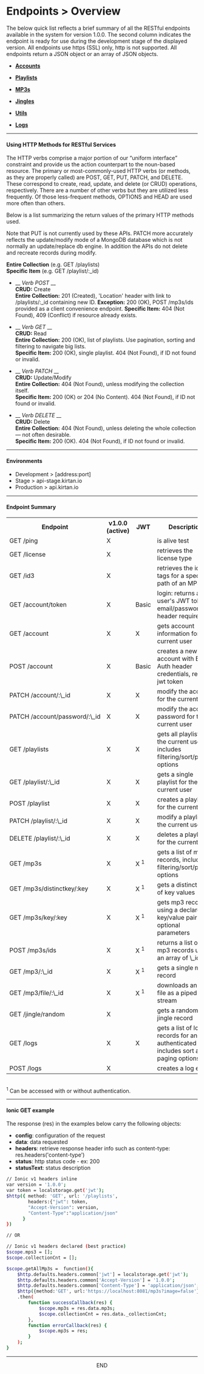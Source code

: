 <div class="page-header">
  <h1  id="page-title">Endpoints > Overview</h1>
</div>

The below quick list reflects a brief summary of all the RESTful endpoints available
in the system for version 1.0.0. The second column indicates the endpoint is ready for use during
the development stage of the displayed version. All endpoints use https (SSL) only, http is not supported.
All endpoints return a JSON object or an array of JSON objects.

<!-- http://www.restapitutorial.com/lessons/httpmethods.html -->

* __[Accounts](/index.html?md=pages_apis_accounts.md)__

* __[Playlists](/index.html?md=pages_apis_playlists.md)__

* __[MP3s](/index.html?md=pages_apis_mp3s.md)__

* __[Jingles](/index.html?md=pages_apis_jingles.md)__

* __[Utils](/index.html?md=pages_apis_utils.md)__

* __[Logs](/index.html?md=pages_apis_logs.md)__

___
#### Using HTTP Methods for RESTful Services
The HTTP verbs comprise a major portion of our “uniform interface” constraint and provide us the action counterpart to the noun-based resource. The primary or most-commonly-used HTTP verbs (or methods, as they are properly called) are POST, GET, PUT, PATCH, and DELETE. These correspond to create, read, update, and delete (or CRUD) operations, respectively. There are a number of other verbs but they are utilized less frequently. Of those less-frequent methods, OPTIONS and HEAD are used more often than others.

Below is a list summarizing the return values of the primary HTTP methods used.

Note that PUT is not currently used by these APIs. PATCH more accurately reflects the update/modify mode of a MongoDB database
which is not normally an update/replace db engine. In addition the APIs do not delete and recreate records during modify.

__Entire Collection__ (e.g. GET /playlists)  
__Specific Item__ (e.g. GET /playlist/:\_id)  

* __ _Verb POST_ __  
  __CRUD:__ Create  
  __Entire Collection:__ 201 (Created), 'Location' header with link to /playlists/:\_id containing new ID.
  __Exception:__ 200 (OK), POST /mp3s/ids provided as a client convenience endpoint.
  __Specific Item:__ 404 (Not Found), 409 (Conflict) if resource already exists.  

* __ _Verb GET_ __    
  __CRUD:__ Read  
  __Entire Collection:__ 200 (OK), list of playlists. Use pagination, sorting and filtering to navigate big lists.  
  __Specific Item:__ 200 (OK), single playlist. 404 (Not Found), if ID not found or invalid.  

* __ _Verb PATCH_ __    
  __CRUD:__ Update/Modify  
  __Entire Collection:__ 404 (Not Found), unless modifying the collection itself.  
  __Specific Item:__ 200 (OK) or 204 (No Content). 404 (Not Found), if ID not found or invalid.

* __ _Verb DELETE_ __    
  __CRUD:__ Delete  
  __Entire Collection:__ 404 (Not Found), unless deleting the whole collection — not often desirable.  
  __Specific Item:__ 200 (OK). 404 (Not Found), if ID not found or invalid.



___
#### Environments

* Development > [address:port]
* Stage > api-stage.kirtan.io
* Production > api.kirtan.io


___
#### Endpoint Summary

<table id="tbl">
<colgroup><col><col><col></colgroup>
  <tr>
    <th>Endpoint</th><th>v1.0.0 (active)</th><th>JWT</th><th>Description</th>
  </tr>
  <tr>
    <td>GET /ping</td>
    <td>X</td>
    <td></td>
    <td>is alive test</td>
  </tr>
  <tr>
    <td>GET /license</td>
    <td>X</td>
    <td></td>
    <td>retrieves the license type</td>
  </tr>
  <tr>
    <td>GET /id3</td>
    <td>X</td>
    <td></td>
    <td>retrieves the id3 tags for a specified path of an MP3 file</td>
  </tr>


  <!-- ACCOUNTS ------------ -->
  <tr>
    <td NOWRAP>GET /account/token</td>
    <td>X</td>
    <td>Basic</td>
    <td>login: returns a user's JWT token, email/password in header required</td>
  </tr>
  <tr>
    <td NOWRAP>GET /account</td>
    <td>X</td>
    <td>X</td>
    <td>gets account information for the current user</td>
  </tr>
    <td NOWRAP>POST /account</td>
    <td>X</td>
    <td>Basic</td>
    <td>creates a new account with Basic Auth header credentials, returns jwt token</td>
  </tr>
    <td NOWRAP>PATCH /account/:\_id</td>
    <td>X</td>
    <td>X</td>
    <td>modify the account for the current user</td>
  </tr>
  </tr>
    <td NOWRAP>PATCH /account/password/:\_id</td>
    <td>X</td>
    <td>X</td>
    <td>modify the account password for the current user</td>
  </tr>

  <!-- PLAYLISTS ----------------------------------- -->
  <tr>
    <td NOWRAP>GET /playlists</td>
    <td>X</td>
    <td>X</td>
    <td>gets all playlists for the current user, includes filtering/sort/paging options</td>
  </tr>
  <tr>
    <td NOWRAP>GET /playlist/:\_id</td>
    <td>X</td>
    <td>X</td>
    <td>gets a single playlist for the current user</td>
  </tr>
  <tr>
    <td NOWRAP>POST /playlist</td>
    <td>X</td>
    <td>X</td>
    <td>creates a playlist for the current user</td>
  </tr>
  <tr>
    <td NOWRAP>PATCH /playlist/:\_id</td>
    <td>X</td>
    <td>X</td>
    <td>modify a playlist for the current user</td>
  </tr>
  <tr>
    <td NOWRAP>DELETE /playlist/:\_id</td>
    <td>X</td>
    <td>X</td>
    <td>deletes a playlist for the current user</td>
  </tr>

  <!-- MP3s ----------------------- -->
  <tr>
    <td NOWRAP>GET /mp3s</td>
    <td>X</td>
    <td>X <sup>1</sup></td>
    <td>gets a list of mp3 records, includes filtering/sort/paging options</td>
  </tr>
  <tr>
    <td NOWRAP>GET /mp3s/distinctkey/:key</td>
    <td>X</td>
    <td>X <sup>1</sup></td>
    <td>gets a distinct list of key values</td>
  </tr>
  <tr>
    <td NOWRAP>GET /mp3s/key/:key</td>
    <td>X</td>
    <td>X <sup>1</sup></td>
    <td>gets mp3 records using a declared key/value pair with optional parameters</td>
  </tr>
  <tr>
    <td NOWRAP>POST /mp3s/ids</td>
    <td>X</td>
    <td>X <sup>1</sup></td>
    <td>returns a list of mp3 records using an array of \_ids</td>
  </tr>
  <tr>
    <td NOWRAP>GET /mp3/:\_id</td>
    <td>X</td>
    <td>X <sup>1</sup></td>
    <td>gets a single mp3 record</td>
  </tr>
  <tr>
    <td NOWRAP>GET /mp3/file/:\_id</td>
    <td>X</td>
    <td>X <sup>1</sup></td>
    <td>downloads an mp3 file as a piped stream</td>
  </tr>

  <!-- JINGLES ----------------------- -->
  <tr>
    <td NOWRAP>GET /jingle/random</td>
    <td>X</td>
    <td></td>
    <td>gets a random jingle record</td>
  </tr>

  <!-- LOGS ----------------------- -->
  <tr>
    <td NOWRAP>GET /logs</td>
    <td>X</td>
    <td>X</td>
    <td>gets a list of log records for an authenticated user, includes sort and paging options</td>
  </tr>

  <tr>
    <td NOWRAP>POST /logs</td>
    <td>X</td>
    <td></td>
    <td>creates a log entry</td>
  </tr>



</table>

<br/>
<sup>1</sup> Can be accessed with or without authentication.

___
#### Ionic GET example
The response (res) in the examples below carry the following objects:
* __config__: configuration of the request
* __data__: data requested
* __headers__: retrieve response header info such as content-type: res.headers('content-type')
* __status__: http status code - ex: 200
* __statusText__: status description

```bash
// Ionic v1 headers inline
var version = '1.0.0';
var token = localstorage.get('jwt');
$http({ method: 'GET', url: '/playlists',
        headers:{"jwt": token,
        "Accept-Version": version,
        "Content-Type":"application/json"
      }
})

// OR

// Ionic v1 headers declared (best practice)
$scope.mps3 = [];
$scope.collectionCnt = [];

$scope.getAllMp3s =  function(){
    $http.defaults.headers.common['jwt'] = localstorage.get('jwt');
    $http.defaults.headers.common['Accept-Version'] = '1.0.0';
    $http.defaults.headers.common['Content-Type'] = 'application/json';
    $http({method:'GET', url:'https://localhost:8081/mp3s?image=false'})
    .then(
        function successCallback(res) {
            $scope.mp3s = res.data.mp3s;
            $scope.collectionCnt = res.data._collectionCnt;
        },
        function errorCallback(res) {
            $scope.mp3s = res;
        }
    );
}
```

___
<div style="margin:0 auto;text-align:center;">END</div>
